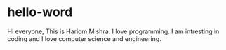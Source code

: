# hello-word
Hi everyone,
This is Hariom Mishra. I love programming. I am intresting in coding and I love computer science and engineering.
